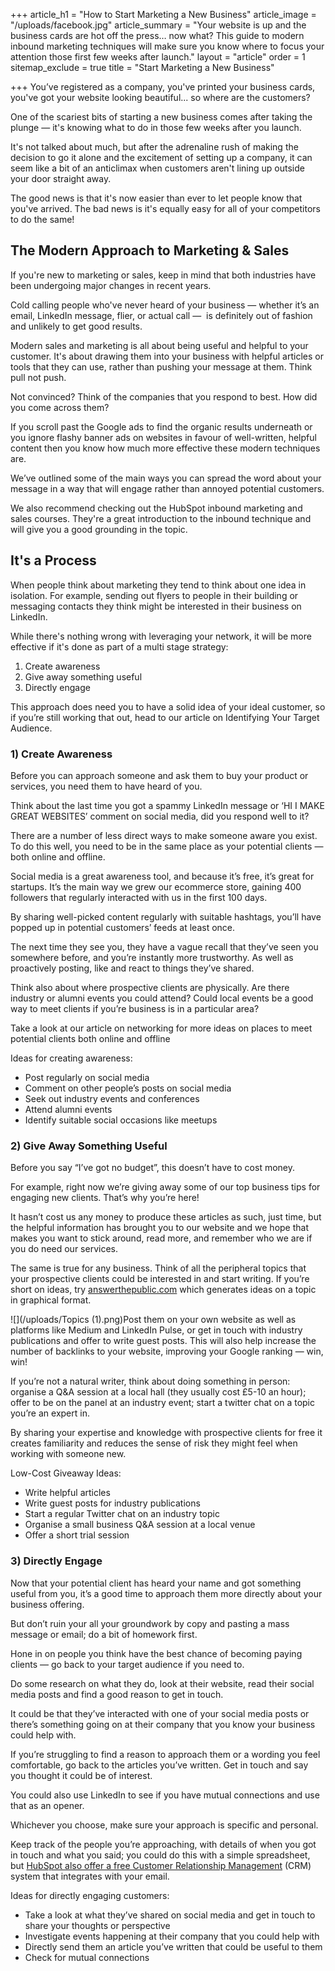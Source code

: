 +++
article_h1 = "How to Start Marketing a New Business"
article_image = "/uploads/facebook.jpg"
article_summary = "Your website is up and the business cards are hot off the press… now what? This guide to modern inbound marketing techniques will make sure you know where to focus your attention those first few weeks after launch."
layout = "article"
order = 1
sitemap_exclude = true
title = "Start Marketing a New Business"

+++
You’ve registered as a company, you've printed your business cards, you've got your website looking beautiful... so where are the customers?

One of the scariest bits of starting a new business comes after taking the plunge — it's knowing what to do in those few weeks after you launch.

It's not talked about much, but after the adrenaline rush of making the decision to go it alone and the excitement of setting up a company, it can seem like a bit of an anticlimax when customers aren't lining up outside your door straight away.

The good news is that it's now easier than ever to let people know that you've arrived. The bad news is it's equally easy for all of your competitors to do the same!

## The Modern Approach to Marketing & Sales

If you're new to marketing or sales, keep in mind that both industries have been undergoing major changes in recent years.

Cold calling people who've never heard of your business — whether it’s an email, LinkedIn message, flier, or actual call —  is definitely out of fashion and unlikely to get good results.

Modern sales and marketing is all about being useful and helpful to your customer. It's about drawing them into your business with helpful articles or tools that they can use, rather than pushing your message at them. Think pull not push.

Not convinced? Think of the companies that you respond to best. How did you come across them?

If you scroll past the Google ads to find the organic results underneath or you ignore flashy banner ads on websites in favour of well-written, helpful content then you know how much more effective these modern techniques are.

We’ve outlined some of the main ways you can spread the word about your message in a way that will engage rather than annoyed potential customers.

We also recommend checking out the HubSpot inbound marketing and sales courses. They're a great introduction to the inbound technique and will give you a good grounding in the topic.

## It's a Process

When people think about marketing they tend to think about one idea in isolation. For example, sending out flyers to people in their building or messaging contacts they think might be interested in their business on LinkedIn.

While there's nothing wrong with leveraging your network, it will be more effective if it's done as part of a multi stage strategy:

1. Create awareness
2. Give away something useful
3. Directly engage

This approach does need you to have a solid idea of your ideal customer, so if you’re still working that out, head to our article on Identifying Your Target Audience.

### 1) Create Awareness

Before you can approach someone and ask them to buy your product or services, you need them to have heard of you. 

Think about the last time you got a spammy LinkedIn message or ‘HI I MAKE GREAT WEBSITES’ comment on social media, did you respond well to it?

There are a number of less direct ways to make someone aware you exist. To do this well, you need to be in the same place as your potential clients — both online and offline. 

Social media is a great awareness tool, and because it’s free, it’s great for startups. It’s the main way we grew our ecommerce store, gaining 400 followers that regularly interacted with us in the first 100 days. 

By sharing well-picked content regularly with suitable hashtags, you’ll have popped up in potential customers’ feeds at least once. 

The next time they see you, they have a vague recall that they’ve seen you somewhere before, and you’re instantly more trustworthy. As well as proactively posting, like and react to things they’ve shared.

Think also about where prospective clients are physically. Are there industry or alumni events you could attend? Could local events be a good way to meet clients if you’re business is in a particular area? 

Take a look at our article on networking for more ideas on places to meet potential clients both online and offline 

Ideas for creating awareness:

* Post regularly on social media 
* Comment on other people’s posts on social media 
* Seek out industry events and conferences
* Attend alumni events 
* Identify suitable social occasions like meetups

### 2) Give Away Something Useful

Before you say “I’ve got no budget”, this doesn’t have to cost money. 

For example, right now we’re giving away some of our top business tips for engaging new clients. That’s why you’re here!  

It hasn’t cost us any money to produce these articles as such, just time, but the helpful information has brought you to our website and we hope that makes you want to stick around, read more, and remember who we are if you do need our services. 

The same is true for any business. Think of all the peripheral topics that your prospective clients could be interested in and start writing. If you’re short on ideas, try [answerthepublic.com](https://answerthepublic.com/) which generates ideas on a topic in graphical format.

![](/uploads/Topics (1).png)Post them on your own website as well as platforms like Medium and LinkedIn Pulse, or get in touch with industry publications and offer to write guest posts. This will also help increase the number of backlinks to your website, improving your Google ranking — win, win!

If you’re not a natural writer, think about doing something in person: organise a Q&A session at a local hall (they usually cost £5-10 an hour); offer to be on the panel at an industry event; start a twitter chat on a topic you’re an expert in. 

By sharing your expertise and knowledge with prospective clients for free it creates familiarity and reduces the sense of risk they might feel when working with someone new. 

Low-Cost Giveaway Ideas: 

* Write helpful articles 
* Write guest posts for industry publications 
* Start a regular Twitter chat on an industry topic 
* Organise a small business Q&A session at a local venue 
* Offer a short trial session

### 3) Directly Engage

Now that your potential client has heard your name and got something useful from you, it’s a good time to approach them more directly about your business offering. 

But don’t ruin your all your groundwork by copy and pasting a mass message or email; do a bit of homework first. 

Hone in on people you think have the best chance of becoming paying clients — go back to your target audience if you need to.  

Do some research on what they do, look at their website, read their social media posts and find a good reason to get in touch. 

It could be that they’ve interacted with one of your social media posts or there’s something going on at their company that you know your business could help with. 

If you’re struggling to find a reason to approach them or a wording you feel comfortable, go back to the articles you’ve written. Get in touch and say you thought it could be of interest. 

You could also use LinkedIn to see if you have mutual connections and use that as an opener. 

Whichever you choose, make sure your approach is specific and personal. 

Keep track of the people you’re approaching, with details of when you got in touch and what you said; you could do this with a simple spreadsheet, but [HubSpot also offer a free Customer Relationship Management](https://www.hubspot.com/products/crm) (CRM) system that integrates with your email. 

Ideas for directly engaging customers: 

* Take a look at what they’ve shared on social media and get in touch to share your thoughts or perspective 
* Investigate events happening at their company that you could help with 
* Directly send them an article you’ve written that could be useful to them 
* Check for mutual connections